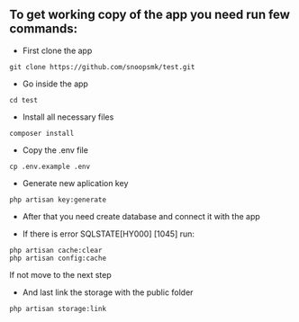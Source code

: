 ## To get working copy of the app you need run few commands:

- First clone the app
```
git clone https://github.com/snoopsmk/test.git
```

- Go inside the app
```
cd test
```

- Install all necessary files
```
composer install
```

- Copy the .env file
```
cp .env.example .env
```

- Generate new aplication key
```
php artisan key:generate
```


- After that you need create database and connect it with the app

- If there is error SQLSTATE[HY000] [1045] run:
```
php artisan cache:clear
php artisan config:cache
```
If not move to the next step

- And last link the storage with the public folder
```
php artisan storage:link
```

